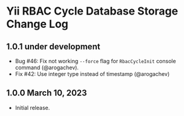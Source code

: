 # Yii RBAC Cycle Database Storage Change Log

## 1.0.1 under development

- Bug #46: Fix not working `--force` flag for `RbacCycleInit` console command (@arogachev).
- Fix #42: Use integer type instead of timestamp (@arogachev)

## 1.0.0 March 10, 2023

- Initial release.
